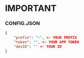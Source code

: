 # IMPORTANT
### CONFIG.JSON
```json
{
	"prefix": "!", <- YOUR PREFIX
	"token": "", <- YOUR APP TOKEN
	"devID": "" <- YOUR ID
}

```

